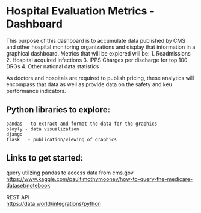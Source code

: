 # Hospital Evaluation Metrics - Dashboard

This purpose of this dashboard is to accumulate data published by CMS and other hospital monitoring organizations and display that information in a graphical dashboard.  Metrics that will be explored will be:
        1. Readmissions
        2. Hospital acquired infections
        3. IPPS Charges per discharge for top 100 DRGs
        4. Other national data statistics
  
  As doctors and hospitals are required to publish pricing, these analytics will encompass that data as well as provide data on the safety   and keu performance indicators.
        
        
## Python libraries to explore:
    pandas - to extract and format the data for the graphics
    ployly - data visualization
    django
    flask   - publication/viewing of graphics 
    
## Links to get started:

   query utilzing pandas to access data from cms.gov   
   https://www.kaggle.com/paultimothymooney/how-to-query-the-medicare-dataset/notebook
   
   REST API   
   https://data.world/integrations/python
   
   
   
  
